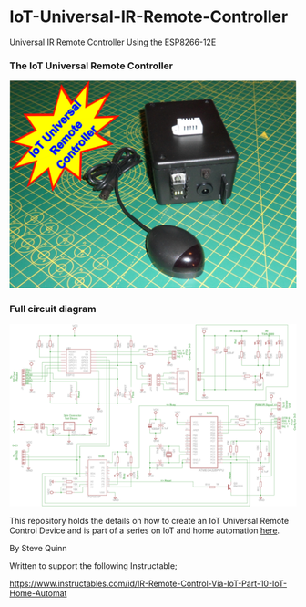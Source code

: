 # IoT-Universal-IR-Remote-Controller

Universal IR Remote Controller Using the ESP8266-12E

### The IoT Universal Remote Controller

![iot-irremotecontroller-image](./docs/MainImage.png)

### Full circuit diagram

![iot-circuit-image](./docs/CircuitDiagram.png)

This repository holds the details on how to create an IoT Universal Remote Control Device and is part of a series on IoT and home automation [here](https://www.instructables.com/id/Home-Automation-12/).

By Steve Quinn

Written to support the following Instructable;

https://www.instructables.com/id/IR-Remote-Control-Via-IoT-Part-10-IoT-Home-Automat
